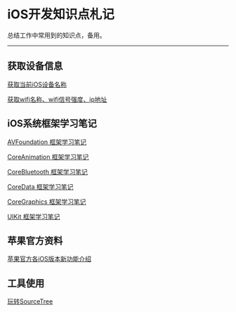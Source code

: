 iOS开发知识点札记
========
总结工作中常用到的知识点，备用。

------------------------------------------------------

## 获取设备信息

[获取当前iOS设备名称](https://github.com/zhoushejun/iPhoneTT)

[获取wifi名称、wifi信号强度、ip地址](https://github.com/zhoushejun/SJWifiDemo)


## iOS系统框架学习笔记

[AVFoundation 框架学习笔记](https://github.com/zhoushejun/iOSNotes/wiki/AVFoundation)

[CoreAnimation 框架学习笔记](https://github.com/zhoushejun/iOSNotes/wiki/CoreAnimation)

[CoreBluetooth 框架学习笔记](https://github.com/zhoushejun/iOSNotes/wiki/CoreBluetooth)

[CoreData 框架学习笔记](https://github.com/zhoushejun/iOSNotes/wiki/CoreData)

[CoreGraphics 框架学习笔记](https://github.com/zhoushejun/iOSNotes/wiki/CoreGraphics)

[UIKit 框架学习笔记](https://github.com/zhoushejun/iOSNotes/wiki/UIKit)

## 苹果官方资料

[苹果官方各iOS版本新功能介绍](https://developer.apple.com/library/content/releasenotes/General/WhatsNewIniOS/Introduction/Introduction.html#//apple_ref/doc/uid/TP40008244-SW1)

## 工具使用

[玩转SourceTree](https://github.com/zhoushejun/iOSNotes/wiki/SourceTree)
